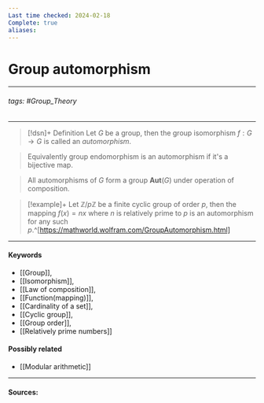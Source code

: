 ```yaml
---
Last time checked: 2024-02-18
Complete: true
aliases:
---
```

# Group automorphism
***
###### tags: #Group_Theory 
***
>[!dsn]+ Definition
>Let $G$ be a group, then the group isomorphism $f:G\to G$ is called an *automorphism*.

>Equivalently group endomorphism is an automorphism if it's a bijective map.

>All automorphisms of $G$ form a group $\textbf{Aut}(G)$ under operation of composition.

>[!example]+
>Let $\mathbb{Z}/p\mathbb{Z}$ be a finite cyclic group of order $p$, then the mapping $f(x)=nx$ where $n$ is relatively prime to $p$ is an automorphism for any such $p$.^[https://mathworld.wolfram.com/GroupAutomorphism.html]

***
#### Keywords
- [[Group]],
- [[Isomorphism]],
- [[Law of composition]],
- [[Function(mapping)]],
- [[Cardinality of a set]],
- [[Cyclic group]],
- [[Group order]],
- [[Relatively prime numbers]]
#### Possibly related
- [[Modular arithmetic]]
***
#### Sources: